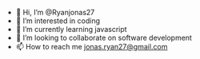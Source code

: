 - 👋 Hi, I’m @Ryanjonas27
- 👀 I’m interested in coding
- 🌱 I’m currently learning javascript
- 💞️ I’m looking to collaborate on software development
- 📫 How to reach me jonas.ryan27@gmail.com

<!---
Ryanjonas27/Ryanjonas27 is a ✨ special ✨ repository because its `README.md` (this file) appears on your GitHub profile.
You can click the Preview link to take a look at your changes.
--->
